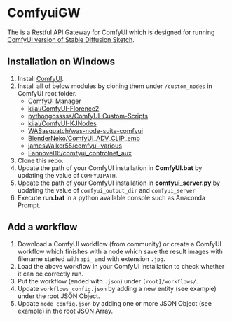# ComfyuiGW
The is a Restful API Gateway for ComfyUI which is designed for running [ComfyUI version of Stable Diffusion Sketch](https://github.com/jordenyt/stable_diffusion_sketch/tree/comfyui).

## Installation on Windows
1. Install [ComfyUI](https://github.com/comfyanonymous/ComfyUI).
2. Install all of below modules by cloning them under `/custom_nodes` in ComfyUI root folder.
   * [ComfyUI Manager](https://github.com/ltdrdata/ComfyUI-Manager)
   * [kijai/ComfyUI-Florence2](https://github.com/kijai/ComfyUI-Florence2)
   * [pythongosssss/ComfyUI-Custom-Scripts](https://github.com/pythongosssss/ComfyUI-Custom-Scripts)
   * [kijai/ComfyUI-KJNodes](https://github.com/kijai/ComfyUI-KJNodes)
   * [WASasquatch/was-node-suite-comfyui](https://github.com/WASasquatch/was-node-suite-comfyui)
   * [BlenderNeko/ComfyUI_ADV_CLIP_emb](https://github.com/BlenderNeko/ComfyUI_ADV_CLIP_emb)
   * [jamesWalker55/comfyui-various](https://github.com/jamesWalker55/comfyui-various)
   * [Fannovel16/comfyui_controlnet_aux](https://github.com/Fannovel16/comfyui_controlnet_aux)
4. Clone this repo.
5. Update the path of your ComfyUI installation in **ComfyUI.bat** by updating the value of `COMFYUIPATH`.
6. Update the path of your ComfyUI installation in **comfyui_server.py** by updating the value of `comfyui_output_dir` and `comfyui_server`
7. Execute **run.bat** in a python available console such as Anaconda Prompt.

## Add a workflow
1. Download a ComfyUI workflow (from community) or create a ComfyUI workflow which finishes with a node which save the result images with filename started with `api_` and with extension `.jpg`.
2. Load the above workflow in your ComfyUI installation to check whether it can be correctly run.
3. Put the workflow (ended with `.json`) under `[root]/workflows/`.
4. Update `workflows_config.json` by adding a new entity (see example) under the root JSON Object.
5. Update `mode_config.json` by adding one or more JSON Object (see example) in the root JSON Array.

